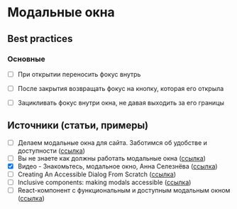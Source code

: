 # Модальные окна

## Best practices
### Основные
- [ ] При открытии переносить фокус внутрь
- [ ] После закрытия возвращать фокус на кнопку, которая его открыла
- [ ] Зацикливать фокус внутри окна, не давая выходить за его границы


## Источники (статьи, примеры)
- [ ] Делаем модальные окна для сайта. Заботимся об удобстве и доступности ([ссылка](https://habr.com/ru/post/519662/))
- [ ] Вы не знаете как должны работать модальные окна ([ссылка](https://habr.com/ru/post/521422/))
- [x] Видео - Знакомьтесь, модальное окно, Анна Селезнёва ([ссылка](https://youtu.be/s6PI8pKQxgo))
- [ ] Creating An Accessible Dialog From Scratch ([ссылка](https://www.smashingmagazine.com/2021/07/accessible-dialog-from-scratch/))
- [ ] Inclusive components: making modals accessible ([ссылка](https://dev.to/alenanik/inclusive-components-making-modals-accessible-1hn9))
- [ ] React-компонент с функциональным и доступным модальным окном ([ссылка](https://github.com/davidtheclark/react-aria-modal))